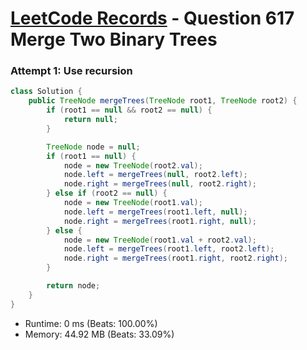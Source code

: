 # [LeetCode Records](../../README.md) - Question 617 Merge Two Binary Trees

### Attempt 1: Use recursion
```java
class Solution {
    public TreeNode mergeTrees(TreeNode root1, TreeNode root2) {
        if (root1 == null && root2 == null) {
            return null;
        }

        TreeNode node = null;
        if (root1 == null) {
            node = new TreeNode(root2.val);
            node.left = mergeTrees(null, root2.left);
            node.right = mergeTrees(null, root2.right);
        } else if (root2 == null) {
            node = new TreeNode(root1.val);
            node.left = mergeTrees(root1.left, null);
            node.right = mergeTrees(root1.right, null);
        } else {
            node = new TreeNode(root1.val + root2.val);
            node.left = mergeTrees(root1.left, root2.left);
            node.right = mergeTrees(root1.right, root2.right);
        }

        return node;
    }
}
```
- Runtime: 0 ms (Beats: 100.00%)
- Memory: 44.92 MB (Beats: 33.09%)

<br>
